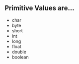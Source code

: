 ##  Primitive Values are...

<ul><li class="fragment roll-in">char</li>
<li class="fragment roll-in">byte</li>
<li class="fragment roll-in">short</li>
<li class="fragment roll-in">int</li>
<li class="fragment roll-in">long</li>
<li class="fragment roll-in">float</li>
<li class="fragment roll-in">double</li>
<li class="fragment roll-in">boolean</li>
</ul>
